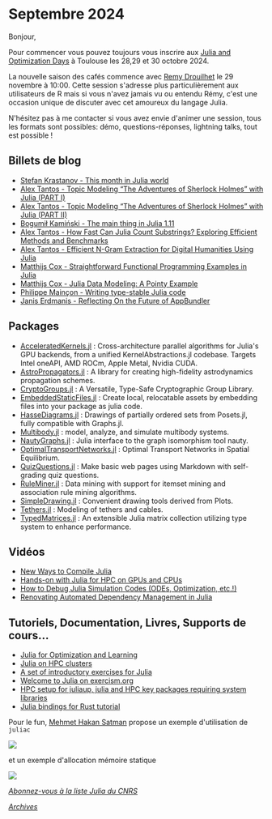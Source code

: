 # Septembre 2024 

Bonjour, 

Pour commencer vous pouvez toujours vous inscrire aux [Julia and Optimization Days](https://indico.mathrice.fr/event/604/) à Toulouse les 28,29 et 30 octobre 2024.

La nouvelle saison des cafés commence avec [Remy Drouilhet](https://calcul.math.cnrs.fr/cafe-julia-rulia.html) le 29 novembre à 10:00. Cette session s'adresse plus particulièrement aux utilisateurs de R mais si vous n'avez jamais vu ou entendu Rémy, c'est une occasion unique de discuter avec cet amoureux du langage Julia.

N'hésitez pas à me contacter si vous avez envie d'animer une session, tous les formats sont possibles: démo, questions-réponses, lightning talks, tout est possible !

## Billets de blog

- [Stefan Krastanov - This month in Julia world](https://discourse.julialang.org/c/community/news/66) 
- [Alex Tantos - Topic Modeling “The Adventures of Sherlock Holmes” with Julia (PART I)](https://juliazoid.com/detect-the-topics-of-the-adventures-of-sherlock-holmes-with-julia-parti-8f198ea1b5c0)
- [Alex Tantos - Topic Modeling “The Adventures of Sherlock Holmes” with Julia (PART II)](https://juliazoid.com/topic-modeling-the-adventures-of-sherlock-holmes-with-julia-part-iι-8b46c2346a22)
- [Bogumił Kamiński - The main thing in Julia 1.11](https://bkamins.github.io/julialang/2024/07/05/main.html)
- [Alex Tantos - How Fast Can Julia Count Substrings? Exploring Efficient Methods and Benchmarks](https://juliazoid.com/how-fast-can-julia-count-substrings-exploring-efficient-methods-and-benchmarks-1c1fb7215536)
- [Alex Tantos - Efficient N-Gram Extraction for Digital Humanities Using Julia](https://juliazoid.com/efficient-n-gram-extraction-for-digital-humanities-using-julia-27d9652e1da5)
- [Matthijs Cox - Straightforward Functional Programming Examples in Julia](https://scientificcoder.com/straightforward-functional-programming-examples-in-julia)
- [Matthijs Cox - Julia Data Modeling: A Pointy Example](https://www.functionalnoise.com/pages/2022-01-04-julia-data-modeling/)
- [Philippe Mainçon - Writing type-stable Julia code](https://blog.sintef.com/industry-en/writing-type-stable-julia-code/)
- [Janis Erdmanis - Reflecting On the Future of AppBundler](https://janiserdmanis.org/blog/appbundler-2024/)


## Packages

- [AcceleratedKernels.jl](https://github.com/anicusan/AcceleratedKernels.jl) : Cross-architecture parallel algorithms for Julia's GPU backends, from a unified KernelAbstractions.jl codebase. Targets Intel oneAPI, AMD ROCm, Apple Metal, Nvidia CUDA.
- [AstroPropagators.jl](https://github.com/jmurphy6895/AstroPropagators.jl) : A library for creating high-fidelity astrodynamics propagation schemes.
- [CryptoGroups.jl](https://github.com/PeaceFounder/CryptoGroups.jl) : A Versatile, Type-Safe Cryptographic Group Library.
- [EmbeddedStaticFiles.jl](https://github.com/littlelib/EmbeddedStaticFiles.jl) : Create local, relocatable assets by embedding files into your package as julia code.
- [HasseDiagrams.jl](https://github.com/scheinerman/HasseDiagrams.jl) : Drawings of partially ordered sets from Posets.jl, fully compatible with Graphs.jl.
- [Multibody.jl](https://github.com/JuliaComputing/Multibody.jl) : model, analyze, and simulate multibody systems.
- [NautyGraphs.jl](https://github.com/mxhbl/NautyGraphs.jl) : Julia interface to the graph isomorphism tool nauty.
- [OptimalTransportNetworks.jl](https://github.com/OptimalTransportNetworks/OptimalTransportNetworks.jl) : Optimal Transport Networks in Spatial Equilibrium.
- [QuizQuestions.jl](https://github.com/jverzani/QuizQuestions.jl) : Make basic web pages using Markdown with self-grading quiz questions. 
- [RuleMiner.jl](https://github.com/JaredSchwartz/RuleMiner.jl) : Data mining with support for itemset mining and association rule mining algorithms.
- [SimpleDrawing.jl](https://github.com/scheinerman/SimpleDrawing.jl) : Convenient drawing tools derived from Plots.
- [Tethers.jl](https://github.com/ufechner7/Tethers.jl) : Modeling of tethers and cables. 
- [TypedMatrices.jl](https://github.com/TypedMatrices/TypedMatrices.jl) : An extensible Julia matrix collection utilizing type system to enhance performance.

## Vidéos

- [New Ways to Compile Julia](https://youtu.be/R0DEG-ddBZA?si=h1KWJ3mr9g0g1TQt)
- [Hands-on with Julia for HPC on GPUs and CPUs](https://youtu.be/RNmSqbG2MUc?si=kvTVzwbxL2Zxuk5M)
- [How to Debug Julia Simulation Codes (ODEs, Optimization, etc.!)](https://youtu.be/g-iOOhh2U6o?si=wibXVlL-4GcZSekd)
- [Renovating Automated Dependency Management in Julia](https://youtu.be/Zj6tNebo93k?si=trShPDKh56hv_i6m)

## Tutoriels, Documentation, Livres, Supports de cours...

- [Julia for Optimization and Learning](https://github.com/JuliaTeachingCTU/Julia-for-Optimization-and-Learning-Scripts)
- [Julia on HPC clusters](https://juliahpc.github.io)
- [A set of introductory exercises for Julia](https://github.com/RoyiAvital/Julia100Exercises)
- [Welcome to Julia on exercism.org](https://exercism.org/tracks/julia)
- [HPC setup for juliaup, julia and HPC key packages requiring system libraries](https://github.com/JuliaParallel/JUHPC)
- [Julia bindings for Rust tutorial](https://taaitaaiger.github.io/jlrs-tutorial/)


Pour le fun, [Mehmet Hakan Satman](https://x.com/mhsatman) propose un exemple d'utilisation de `juliac`

![](https://pbs.twimg.com/media/GXOIwJPWkAA780F?format=jpg&name=large)

et un exemple d'allocation mémoire statique

![](https://pbs.twimg.com/media/GXYpkWNXMAAZ4Ko?format=jpg&name=large)

[*Abonnez-vous à la liste Julia du CNRS*](https://listes.services.cnrs.fr/wws/subscribe/julia)

[*Archives*](https://pnavaro.github.io/NouvellesJulia)
